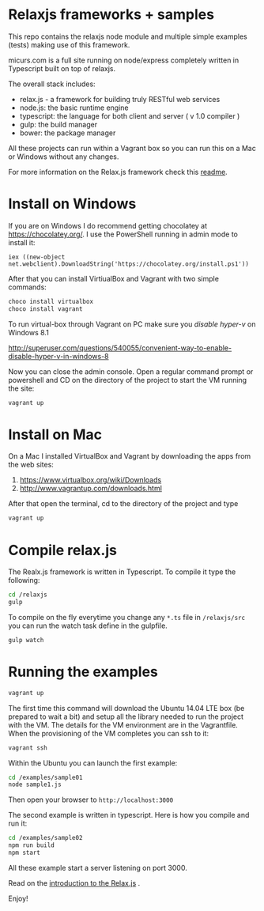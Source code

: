 # Relaxjs frameworks + samples

This repo contains the relaxjs node module and multiple simple examples (tests) making use of this framework.

micurs.com is a full site running on node/express completely written in Typescript built on top of relaxjs.

The overall stack includes:

* relax.js - a framework for building truly RESTful web services
* node.js: the basic runtime engine
* typescript: the language for both client and server ( v 1.0 compiler )
* gulp: the build manager
* bower: the package manager

All these projects can run within a Vagrant box so you can run this on a Mac or Windows without any changes.

For more information on the Relax.js framework check this [readme](relaxjs/readme.md).

# Install on Windows

If you are on Windows I do recommend getting chocolatey at https://chocolatey.org/.
I use the PowerShell running in admin mode to install it:

```
iex ((new-object net.webclient).DownloadString('https://chocolatey.org/install.ps1'))
```

After that you can install VirtiualBox and Vagrant with two simple commands:

```bash
choco install virtualbox
choco install vagrant
```

To run virtual-box through Vagrant on PC make sure you *disable hyper-v* on Windows 8.1

http://superuser.com/questions/540055/convenient-way-to-enable-disable-hyper-v-in-windows-8

Now you can close the admin console. Open a regular command prompt or powershell and CD on the directory of the project to start the VM running the site:

```bash
vagrant up
```

# Install on Mac

On a Mac I installed VirtualBox and Vagrant by downloading the apps from the web sites:

1. https://www.virtualbox.org/wiki/Downloads
2. http://www.vagrantup.com/downloads.html

After that open the terminal, cd to the directory of the project and type

```bash
vagrant up
```


# Compile relax.js

The Realx.js framework is written in Typescript. To compile it type the following:

```bash
cd /relaxjs
gulp
```

To compile on the fly everytime you change any `*.ts` file in `/relaxjs/src` you can run the watch task define in the gulpfile.

```bash
gulp watch
```

# Running the examples

```bash
vagrant up
```

The first time this command will download the Ubuntu 14.04 LTE box (be prepared to wait a bit) and setup all the library needed to run the project with the VM.
The details for the VM environment are in the Vagrantfile. When the provisioning of the VM completes you can ssh to it:

```bash
vagrant ssh
```

Within the Ubuntu you can launch the first example:

```bash
cd /examples/sample01
node sample1.js
```

Then open your browser to `http://localhost:3000`

The second example is written in typescript. Here is how you compile and run it:

```bash
cd /examples/sample02
npm run build
npm start
```

All these example start a server listening on port 3000.

Read on the [introduction to the Relax.js](relaxjs/readme.md) .

Enjoy!
